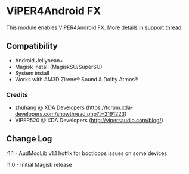 # ViPER4Android FX
This module enables ViPER4Android FX. [More details in support thread](https://forum.xda-developers.com/apps/magisk/module-viper4android-fx-2-5-0-5-t3577058).

## Compatibility
* Android Jellybean+
* Magisk install (MagiskSU/SuperSU)
* System install
* Works with AM3D Zirene® Sound & Dolby Atmos®

### Credits
* zhuhang @ XDA Developers (https://forum.xda-developers.com/showthread.php?t=2191223)
* ViPER520 @ XDA Developers (http://vipersaudio.com/blog/)

## Change Log
r1.1
    - AudModLib v1.1 hotfix for bootloops issues on some devices

r1.0
    - Initial Magisk release
